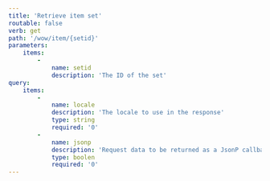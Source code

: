 ```yaml
---
title: 'Retrieve item set'
routable: false
verb: get
path: '/wow/item/{setid}'
parameters:
    items:
        -
            name: setid
            description: 'The ID of the set'
query:
    items:
        -
            name: locale
            description: 'The locale to use in the response'
            type: string
            required: '0'
        -
            name: jsonp
            description: 'Request data to be returned as a JsonP callback'
            type: boolen
            required: '0'
---
```


